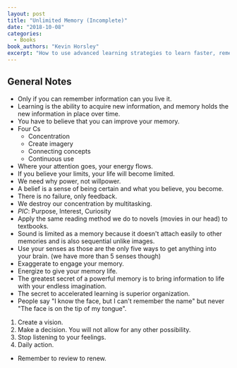 ```yaml
---
layout: post
title: "Unlimited Memory (Incomplete)"
date: "2018-10-08"
categories:
  - Books
book_authors: "Kevin Horsley"
excerpt: "How to use advanced learning strategies to learn faster, remember more, and be more productive."
---
```


## General Notes

- Only if you can remember information can you live it.
- Learning is the ability to acquire new information, and memory holds the new information in place over time.
- You have to believe that you can improve your memory.
- Four Cs
    - Concentration
    - Create imagery
    - Connecting concepts
    - Continuous use
- Where your attention goes, your energy flows.
- If you believe your limits, your life will become limited.
- We need why power, not willpower.
- A belief is a sense of being certain and what you believe, you become.
- There is no failure, only feedback.
- We destroy our concentration by multitasking.
- *PIC*: Purpose, Interest, Curiosity
- Apply the same reading method we do to novels (movies in our head) to textbooks.
- Sound is limited as a memory because it doesn't attach easily to other memories and is also sequential unlike images.
- Use your senses as those are the only five ways to get anything into your brain. (we have more than 5 senses though)
- Exaggerate to engage your memory.
- Energize to give your memory life.
- The greatest secret of a powerful memory is to bring information to life with your endless imagination.
- The secret to accelerated learning is superior organization.
- People say "I know the face, but I can't remember the name" but never "The face is on the tip of my tongue".

1. Create a vision.
2. Make a decision. You will not allow for any other possibility.
3. Stop listening to your feelings.
4. Daily action.

- Remember to review to renew.
